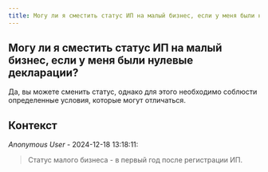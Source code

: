 ```yaml
---
title: Могу ли я сместить статус ИП на малый бизнес, если у меня были нулевые декларации?
---
```


## Могу ли я сместить статус ИП на малый бизнес, если у меня были нулевые декларации?

Да, вы можете сменить статус, однако для этого необходимо соблюсти определенные условия, которые могут отличаться.

## Контекст

_Anonymous User_ - 2024-12-18 13:18:11:

> Статус малого бизнеса - в первый год после регистрации ИП.
